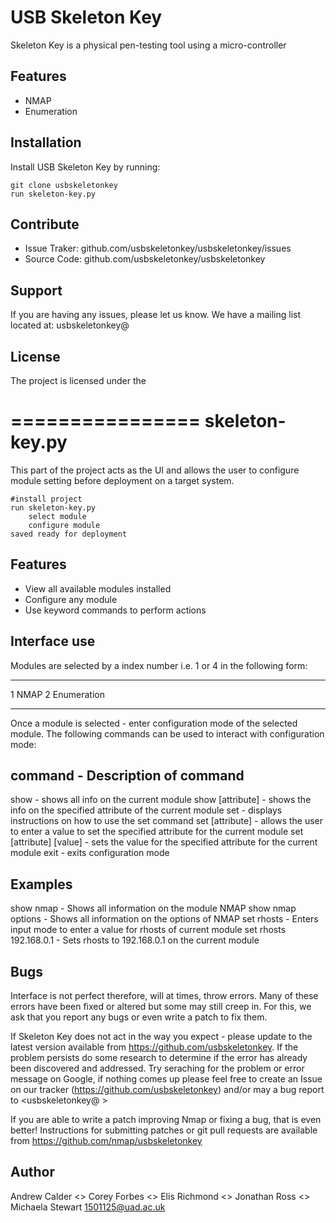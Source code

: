 USB Skeleton Key
=================

Skeleton Key is a physical pen-testing tool using a micro-controller

Features
---------

- NMAP
- Enumeration

Installation 
-------------

Install USB Skeleton Key by running:

	git clone usbskeletonkey
	run skeleton-key.py

Contribute
-----------

- Issue Traker: github.com/usbskeletonkey/usbskeletonkey/issues
- Source Code: github.com/usbskeletonkey/usbskeletonkey

Support
--------

If you are having any issues, please let us know.
We have a mailing list located at: usbskeletonkey@

License
--------

The project is licensed under the 

================
skeleton-key.py
================

This part of the project acts as the UI and allows the user to configure 
module setting before deployment on a target system.

	#install project
	run skeleton-key.py
		select module
		configure module
	saved ready for deployment

Features
---------

- View all available modules installed
- Configure any module
- Use keyword commands to perform actions

Interface use
--------------
 
Modules are selected by a index number i.e. 1 or 4 in the following form:

--------------------
1	NMAP
2	Enumeration

--------------------

Once a module is selected - enter configuration mode of the selected module.
The following commands can be used to interact with configuration mode:

command				- Description of command
--------------------------------------------------------------------------------------------------
show				- shows all info on the current module
show [attribute]		- shows the info on the specified attribute of the current module
set				- displays instructions on how to use the set command
set [attribute]			- allows the user to enter a value to set the specified attribute 
				  for the current module
set [attribute] [value]		- sets the value for the specified attribute for the current module
exit 				- exits configuration mode

Examples
----------

show nmap			- Shows all information on the module NMAP
show nmap options		- Shows all information on the options of NMAP
set rhosts			- Enters input mode to enter a value for rhosts of current module
set rhosts 192.168.0.1		- Sets rhosts to 192.168.0.1 on the current module

Bugs
-----

Interface is not perfect therefore, will at times, throw errors. Many of these errors have been fixed or altered
but some may still creep in. For this, we ask that you report any bugs or even write a patch to fix them.

If Skeleton Key does not act in the way you expect - please update to the latest version available from
https://github.com/usbskeletonkey. If the problem persists do some research to determine if the error has already 
been discovered and addressed. Try seraching for the problem or error message on Google, if nothing comes up please
feel free to create an Issue on our tracker (https://github.com/usbskeletonkey) and/or may a bug report to
<usbskeletonkey@ >

If you are able to write a patch improving Nmap or fixing a bug, that is even better! Instructions for submitting 
patches or git pull requests are available from https://github.com/nmap/usbskeletonkey 

Author
-------

Andrew Calder 		<>
Corey Forbes		<>
Elis Richmond		<>
Jonathan Ross		<>
Michaela Stewart	<1501125@uad.ac.uk>